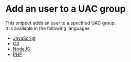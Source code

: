 # Add an user to a UAC group

This snippet adds an user to a specified UAC group.<br>
It is available in the following languages
* [JavaScript]()
* [C#]()
* [NodeJS]()
* [PHP]()
